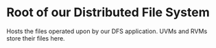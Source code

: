 # Root of our Distributed File System

Hosts the files operated upon by our DFS application. UVMs and RVMs store their files here.